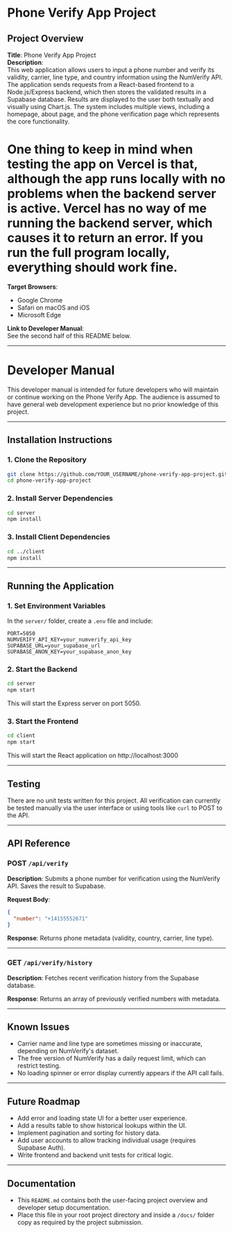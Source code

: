 # Phone Verify App Project

## Project Overview

**Title**: Phone Verify App Project  
**Description**:  
This web application allows users to input a phone number and verify its validity, carrier, line type, and country information using the NumVerify API. The application sends requests from a React-based frontend to a Node.js/Express backend, which then stores the validated results in a Supabase database. Results are displayed to the user both textually and visually using Chart.js. The system includes multiple views, including a homepage, about page, and the phone verification page which represents the core functionality.

# **One thing to keep in mind when testing the app on Vercel is that, although the app runs locally with no problems when the backend server is active. Vercel has no way of me running the backend server, which causes it to return an error. If you run the full program locally, everything should work fine.**

**Target Browsers**:  
- Google Chrome 
- Safari on macOS and iOS  
- Microsoft Edge  

**Link to Developer Manual**:  
See the second half of this README below.

---
# Developer Manual

This developer manual is intended for future developers who will maintain or continue working on the Phone Verify App. The audience is assumed to have general web development experience but no prior knowledge of this project.

---

## Installation Instructions

### 1. Clone the Repository

```bash
git clone https://github.com/YOUR_USERNAME/phone-verify-app-project.git
cd phone-verify-app-project
```

### 2. Install Server Dependencies

```bash
cd server
npm install
```

### 3. Install Client Dependencies

```bash
cd ../client
npm install
```

---

## Running the Application

### 1. Set Environment Variables

In the `server/` folder, create a `.env` file and include:

```
PORT=5050
NUMVERIFY_API_KEY=your_numverify_api_key
SUPABASE_URL=your_supabase_url
SUPABASE_ANON_KEY=your_supabase_anon_key
```

### 2. Start the Backend

```bash
cd server
npm start
```

This will start the Express server on port 5050.

### 3. Start the Frontend

```bash
cd client
npm start
```

This will start the React application on http://localhost:3000

---

## Testing

There are no unit tests written for this project. All verification can currently be tested manually via the user interface or using tools like `curl` to POST to the API.

---

## API Reference

### POST `/api/verify`

**Description**: Submits a phone number for verification using the NumVerify API. Saves the result to Supabase.

**Request Body**:
```json
{
  "number": "+14155552671"
}
```

**Response**:
Returns phone metadata (validity, country, carrier, line type).

---

### GET `/api/verify/history`

**Description**: Fetches recent verification history from the Supabase database.

**Response**:
Returns an array of previously verified numbers with metadata.

---

## Known Issues

- Carrier name and line type are sometimes missing or inaccurate, depending on NumVerify's dataset.
- The free version of NumVerify has a daily request limit, which can restrict testing.
- No loading spinner or error display currently appears if the API call fails.

---

## Future Roadmap

- Add error and loading state UI for a better user experience.
- Add a results table to show historical lookups within the UI.
- Implement pagination and sorting for history data.
- Add user accounts to allow tracking individual usage (requires Supabase Auth).
- Write frontend and backend unit tests for critical logic.

---

## Documentation

- This `README.md` contains both the user-facing project overview and developer setup documentation.
- Place this file in your root project directory and inside a `/docs/` folder copy as required by the project submission.

